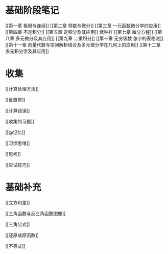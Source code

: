 # 基础阶段笔记
[[第一章 极限与连续]]
[[第二章 导数与微分]]
[[第三章 一元函数微分学的应用]]
[[第四章 不定积分]]
[[第五章 定积分及其应用]]
武钟祥
[[第七章 微分方程]]
[[第八章 多元微分及其应用]]
[[第九章 二重积分]]
[[第十章 无穷级数 张宇的表格法]]
[[第十一章 向量代数与空间解析结合及多元微分学在几何上的应用]]
[[第十二章 多元积分学及其应用]]

# 收集

[[计算处理方法]]

[[反直觉]]

[[计算错误]]

[[收集的习题]]

[[@记忆]]

[[习惯思维]]

[[思考]]

[[应试技巧]]
# 基础补充

[[立方和差]]

[[三角函数与反三角函数图像]]

[[三角公式]]

[[还原成原函数]]

[[不等式]]
